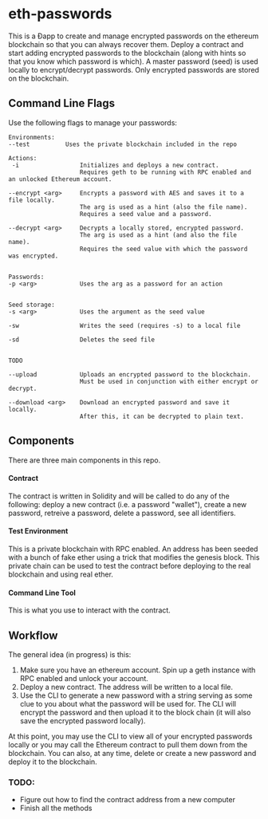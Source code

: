 # eth-passwords
This is a &#208;app to create and manage encrypted passwords on the ethereum blockchain so that you can always recover them. Deploy a contract and start adding encrypted passwords to the blockchain (along with hints so that you know which password is which). A master password (seed) is used locally to encrypt/decrypt passwords. Only encrypted passwords are stored on the blockchain.

## Command Line Flags
Use the following flags to manage your passwords:

    Environments:
    --test          Uses the private blockchain included in the repo
    
    Actions:
     -i                 Initializes and deploys a new contract. 
                        Requires geth to be running with RPC enabled and an unlocked Ethereum account.
    
    --encrypt <arg>     Encrypts a password with AES and saves it to a file locally. 
                        The arg is used as a hint (also the file name). 
                        Requires a seed value and a password.
                    
    --decrypt <arg>     Decrypts a locally stored, encrypted password. 
                        The arg is used as a hint (and also the file name).
                        Requires the seed value with which the password was encrypted.
           
                    
    Passwords:
    -p <arg>            Uses the arg as a password for an action
    
    
    Seed storage:
    -s <arg>            Uses the argument as the seed value
    
    -sw                 Writes the seed (requires -s) to a local file
    
    -sd                 Deletes the seed file
   

    TODO

    --upload            Uploads an encrypted password to the blockchain. 
                        Must be used in conjunction with either encrypt or decrypt.
                        
    --download <arg>    Download an encrypted password and save it locally. 
                        After this, it can be decrypted to plain text.
## Components
There are three main components in this repo.
#### Contract
The contract is written in Solidity and will be called to do any of the following: deploy a new contract (i.e. a password "wallet"), create a new password, retreive a password, delete a password, see all identifiers.
#### Test Environment
This is a private blockchain with RPC enabled. An address has been seeded with a bunch of fake ether using a trick that modifies the genesis block. This private chain can be used to test the contract before deploying to the real blockchain and using real ether.
#### Command Line Tool
This is what you use to interact with the contract.


## Workflow
The general idea (in progress) is this:

1. Make sure you have an ethereum account. Spin up a geth instance with RPC enabled and unlock your account.
2. Deploy a new contract. The address will be written to a local file.
3. Use the CLI to generate a new password with a string serving as some clue to you about what the password will be used for. The CLI will encrypt the password and then upload it to the block chain (it will also save the encrypted password locally).

At this point, you may use the CLI to view all of your encrypted passwords locally or you may call the Ethereum contract to pull them down from the blockchain. You can also, at any time, delete or create a new password and deploy it to the blockchain.


### TODO:
- Figure out how to find the contract address from a new computer
- Finish all the methods
